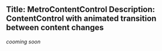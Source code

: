 Title: MetroContentControl
Description: ContentControl with animated transition between content changes
---

_cooming soon_
